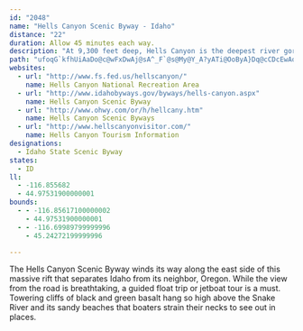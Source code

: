 ```yaml
---
id: "2048"
name: "Hells Canyon Scenic Byway - Idaho"
distance: "22"
duration: Allow 45 minutes each way.
description: "At 9,300 feet deep, Hells Canyon is the deepest river gorge in North America. The views from the roadway above these towering canyon walls, and from below on the winding Snake River, defy imagination."
path: "ufoqG`kfhUiAaDo@c@wFxDwAj@sA^_F`@s@My@Y_A?yATi@OoByA}Dq@cCDcEwAoHsA_A[}BsAyHmFwBcA_CiC_@SwB]wFsDaKwKyBcBwHaEcCMiEeAm@_@yBsCiCyBmAq@_Co@sDyBi@QgCAyDcAeJgAiPPoFl@cKX[PuA~Ai@`@sBv@cAHeAa@kCqCyCgAyDg@sBGcD]o@X}@`A}E~A[VaA`Bu@j@y@D{GMa@LYXiAlBm@b@e@F_CQgE^_@Es@a@cAwB_@g@cBsAoB_CwCuAyDcDiAg@oBWwDmAoBOmA]_Ag@_BmBiAkBqEgMiA{HOgDoAyFmByDgAoD{AeCmAgDyBaEiB_FoAeCy@sBiCoIgEyKiDiEaE}DkBcAqBeB_CyA}@e@_Cy@]_@Y_AMkAGuBSyAqAsDwBkEy@mAyAoAcD_BqDeEiCmDk@{@}AgEiD_E}CsFuH}PiAsBk@y@cCoBm@wA{B_DqAmCu@kAoBmFu@eA}AkAKs@G_BOi@_@Y_B]s@[sE}EY{@OwAOg@o@s@iA_AgBmCeAaAmA}AWQ_Fy@uB{@o@Q{CUk@c@qAuAkBQc@a@i@y@oBkAsAcAe@o@eAeC}AaBmSgN{B_AuBe@cAg@sC_CeBgAsAeBcBm@_@YmGmH_AsBsAyDs@_BoAkB_BiA_EeA_EKe@QsB{Ao@Sy@CmGv@y@j@sAnBuBdAeCJuB^i@E_Be@cDPwCSgIr@sBIiAHo@EyBs@}@K}CJsF`@qLg@mCDiAQ_Aa@gBeC{DyDwAm@qFeDuAuAaGkE_BmBcB_Cy@e@s@Ku@[}BmBaEs@uDeDmC{Aw@w@sByDkCmDSq@_@gEsAoCmAgFaBeCcAyD_AaC}C_M}@kGeBeHOaDWkCGsDIe@cBiCkB}Ag@aA_AgDsAmCEqAJsAUgAsB_FcCyCo@m@sA}@]AwARg@Ao@e@sDkEy@[cEk@}DmAmDgCYu@UoESkASa@i@k@_Cs@[Wc@o@}DyNUa@mBeBiAaEc@k@uCmB_IoMuBmCcBeB}DyCoAs@gG_CkI_BgDmAaBeAqDuCcEgBmCmCyCuAmCwCUKyACy@O_@k@cAyBsEuFmBeBe@k@sCiFs@w@kH{EuCmAmEk@cA?}BR_Cl@c@BUIcBsAy@MiAJyA`AeADqBWqBi@oAk@aBgBiC}@cBUsBIgCj@i@?uBm@w@KaDDoFSoAs@UCsAX_AK]OsB}C[Y}BgBmCaBiDkDw@YoByAuBkAiAgA]Sk@KmBVUC}BuBw@We@BmBr@eCl@i@@wF[sBLeAEy@Pi@?cFk@sCj@aFrAy@Di@]e@COBs@jAe@\\y@C}@_@}APe@M_AyAI_@HkAEm@_@e@YKmAE[JmA~@o@EcAeAiA{By@e@yF_BsCSm@[iDqDiCuB]q@UgBOc@i@_@mCa@mC?kBm@iC_BaB_@cECiB[_@JsAfAy@@yBa@sAgAiBc@i@GuBF{BGoCy@iBP]IuAeAmCCcD}@gI{AgDkBeAYaC]eDiBcBwAqB_AsBoBwAYsAcAs@y@I_@CcBGe@SY_@QwEAu@UmAPmBWe@_@o@mA[OaDe@wB_AqJmBqAOsBaAc@JiAt@YHq@CkBa@{@?gDpAwBtAoCA_CW_BPw@Ry@Ji@XoALyAKcCa@SDu@tAUJS@u@g@mBj@_Ad@mBXmGCiCu@kBFoBVe@y@UyBwBmCe@]uMsCcDuAqG_EmEgAcFwCmCO_DeA{@KeDPi@OoB_AsBi@mBFy@PmACsBaA{@QiC~@}CVmB`@e@AgD}A_FaAwBZUCe@iASMYAo@Ny@v@_@Im@[eBsBs@mAy@_@yAQwEEmAHeAZe@r@iAdC"
websites:
  - url: "http://www.fs.fed.us/hellscanyon/"
    name: Hells Canyon National Recreation Area
  - url: "http://www.idahobyways.gov/byways/hells-canyon.aspx"
    name: Hells Canyon Scenic Byway
  - url: "http://www.ohwy.com/or/h/hellcany.htm"
    name: Hells Canyon Scenic Byways
  - url: "http://www.hellscanyonvisitor.com/"
    name: Hells Canyon Tourism Information
designations:
  - Idaho State Scenic Byway
states:
  - ID
ll:
  - -116.855682
  - 44.97531900000001
bounds:
  - - -116.85617100000002
    - 44.97531900000001
  - - -116.69989799999996
    - 45.24272199999996

---
```


The Hells Canyon Scenic Byway winds its way along the east side of this massive rift that separates Idaho from its neighbor, Oregon. While the view from the road is breathtaking, a guided float trip or jetboat tour is a must. Towering cliffs of black and green basalt hang so high above the Snake River and its sandy beaches that boaters strain their necks to see out in places.
